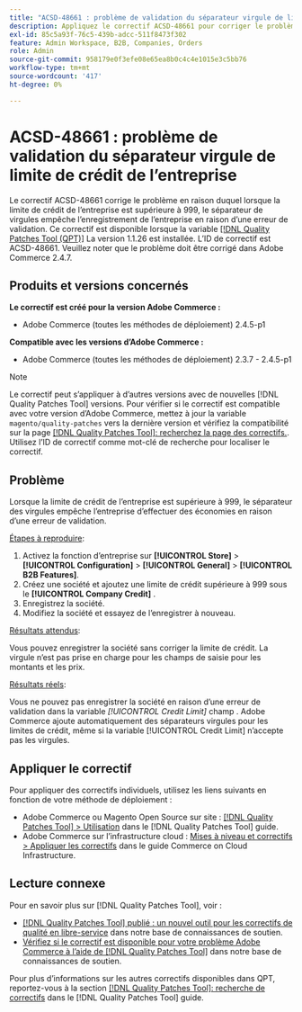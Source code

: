 ```yaml
---
title: "ACSD-48661 : problème de validation du séparateur virgule de limite de crédit de l’entreprise"
description: Appliquez le correctif ACSD-48661 pour corriger le problème Adobe Commerce où, lorsque la limite de crédit de l’entreprise est supérieure à 999, le séparateur de virgules empêche l’enregistrement de l’entreprise en raison d’une erreur de validation.
exl-id: 85c5a93f-76c5-439b-adcc-511f8473f302
feature: Admin Workspace, B2B, Companies, Orders
role: Admin
source-git-commit: 958179e0f3efe08e65ea8b0c4c4e1015e3c5bb76
workflow-type: tm+mt
source-wordcount: '417'
ht-degree: 0%

---
```


# ACSD-48661 : problème de validation du séparateur virgule de limite de crédit de l’entreprise

Le correctif ACSD-48661 corrige le problème en raison duquel lorsque la limite de crédit de l’entreprise est supérieure à 999, le séparateur de virgules empêche l’enregistrement de l’entreprise en raison d’une erreur de validation. Ce correctif est disponible lorsque la variable [[!DNL Quality Patches Tool (QPT)]](/help/announcements/adobe-commerce-announcements/magento-quality-patches-released-new-tool-to-self-serve-quality-patches.md) La version 1.1.26 est installée. L’ID de correctif est ACSD-48661. Veuillez noter que le problème doit être corrigé dans Adobe Commerce 2.4.7.

## Produits et versions concernés

**Le correctif est créé pour la version Adobe Commerce :**

* Adobe Commerce (toutes les méthodes de déploiement) 2.4.5-p1

**Compatible avec les versions d’Adobe Commerce :**

* Adobe Commerce (toutes les méthodes de déploiement) 2.3.7 - 2.4.5-p1

>[!NOTE]
>
>Le correctif peut s’appliquer à d’autres versions avec de nouvelles [!DNL Quality Patches Tool] versions. Pour vérifier si le correctif est compatible avec votre version d’Adobe Commerce, mettez à jour la variable `magento/quality-patches` vers la dernière version et vérifiez la compatibilité sur la page [[!DNL Quality Patches Tool]: recherchez la page des correctifs.](https://experienceleague.adobe.com/tools/commerce-quality-patches/index.html). Utilisez l’ID de correctif comme mot-clé de recherche pour localiser le correctif.

## Problème

Lorsque la limite de crédit de l’entreprise est supérieure à 999, le séparateur des virgules empêche l’entreprise d’effectuer des économies en raison d’une erreur de validation.

<u>Étapes à reproduire</u>:

1. Activez la fonction d’entreprise sur **[!UICONTROL Store]** > **[!UICONTROL Configuration]** > **[!UICONTROL General]** > **[!UICONTROL B2B Features]**.
1. Créez une société et ajoutez une limite de crédit supérieure à 999 sous le **[!UICONTROL Company Credit]** .
1. Enregistrez la société.
1. Modifiez la société et essayez de l’enregistrer à nouveau.

<u>Résultats attendus</u>:

Vous pouvez enregistrer la société sans corriger la limite de crédit. La virgule n’est pas prise en charge pour les champs de saisie pour les montants et les prix.

<u>Résultats réels</u>:

Vous ne pouvez pas enregistrer la société en raison d’une erreur de validation dans la variable *[!UICONTROL Credit Limit]* champ . Adobe Commerce ajoute automatiquement des séparateurs virgules pour les limites de crédit, même si la variable [!UICONTROL Credit Limit] n’accepte pas les virgules.

## Appliquer le correctif

Pour appliquer des correctifs individuels, utilisez les liens suivants en fonction de votre méthode de déploiement :

* Adobe Commerce ou Magento Open Source sur site : [[!DNL Quality Patches Tool] > Utilisation](https://experienceleague.adobe.com/docs/commerce-operations/tools/quality-patches-tool/usage.html) dans le [!DNL Quality Patches Tool] guide.
* Adobe Commerce sur l’infrastructure cloud : [Mises à niveau et correctifs > Appliquer les correctifs](https://experienceleague.adobe.com/docs/commerce-cloud-service/user-guide/develop/upgrade/apply-patches.html) dans le guide Commerce on Cloud Infrastructure.

## Lecture connexe

Pour en savoir plus sur [!DNL Quality Patches Tool], voir :

* [[!DNL Quality Patches Tool] publié : un nouvel outil pour les correctifs de qualité en libre-service](/help/announcements/adobe-commerce-announcements/magento-quality-patches-released-new-tool-to-self-serve-quality-patches.md) dans notre base de connaissances de soutien.
* [Vérifiez si le correctif est disponible pour votre problème Adobe Commerce à l’aide de [!DNL Quality Patches Tool]](/help/support-tools/patches-available-in-qpt-tool/check-patch-for-magento-issue-with-magento-quality-patches.md) dans notre base de connaissances de soutien.

Pour plus d’informations sur les autres correctifs disponibles dans QPT, reportez-vous à la section [[!DNL Quality Patches Tool]: recherche de correctifs](https://experienceleague.adobe.com/tools/commerce-quality-patches/index.html) dans le [!DNL Quality Patches Tool] guide.
